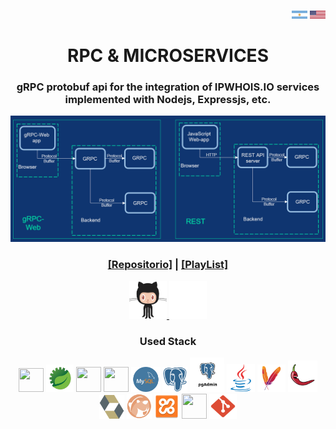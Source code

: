<p align="right">
  <img src="doc/assets/img/arg-flag.jpg" width="5%" height="5%" />
  <img src="doc/assets/img/eeuu-flag.jpg" width="5%" height="5%" />
</p>

 
<div align="center">
  
# RPC & MICROSERVICES

</div>  


<!------START gRPC IPWHOIS.IO------>

<div align="center">
  
 ### gRPC protobuf api for the integration of IPWHOIS.IO services implemented with Nodejs, Expressjs, etc.

  
  <a href="https://github.com/andresWeitzel/gRPC_IP_Geolocation_API_Integration_Nodejs" target="_blank">
 <img src="https://github.com/andresWeitzel/gRPC_IP_Geolocation_API_Integration_Nodejs/blob/master/doc/assets/gRPC.png" >
  </a>

  ### [[Repositorio]](https://github.com/andresWeitzel/gRPC_IP_Geolocation_API_Integration_Nodejs) [|]() [[PlayList]](https://www.youtube.com/playlist?list=PLCl11UFjHurC0zJPiNF-rCbAFd2BGUBOe)

  
 <div style="display: inline-block;"> 
  <a href="https://github.com/andresWeitzel/gRPC_IP_Geolocation_API_Integration_Nodejs">
    <img width="60" height="60" src="https://github.com/andresWeitzel/Graphics/blob/master/GithubReadme/redes/github.gif" />
  </a>
    <a href="https://www.youtube.com/playlist?list=PLCl11UFjHurC0zJPiNF-rCbAFd2BGUBOe">
    <img width="60" height="60" src="https://github.com/andresWeitzel/Graphics/blob/master/GithubReadme/redes/youtubeLogo.gif" />
  </a>
 </div>

   ### Used Stack 
  
 </p>

 <div style="display: inline-block;">
    <img width="40" height="38" src="https://cdn.jsdelivr.net/gh/devicons/devicon/icons/spring/spring-original.svg" />
    <img width="44" height="44" src="https://github.com/andresWeitzel/Graphics/blob/master/GithubReadme/back/sts.png" />
    <img width="40" height="40" src="https://cdn.icon-icons.com/icons2/2104/PNG/512/analytics_icon_129492.png" />
    <img width="40" height="40" src="https://cdn.icon-icons.com/icons2/2104/PNG/512/api_icon_129131.png" />
    <img width="47" height="40" src="https://github.com/andresWeitzel/Graphics/blob/master/GithubReadme/database/mysql.png" /> 
    <img width="40" height="40" src="https://github.com/andresWeitzel/Graphics/blob/master/GithubReadme/database/postgres.png" />
    <img width="55" height="55" src="https://github.com/andresWeitzel/Graphics/blob/master/GithubReadme/database/pgadmin.png" />
    <img width="45" height="45" src="https://github.com/andresWeitzel/Graphics/blob/master/GithubReadme/back/java.png" />
    <img width="45" height="44" src="https://github.com/andresWeitzel/Graphics/blob/master/GithubReadme/back/maven.png" />
    <img width="47" height="50" src="https://github.com/andresWeitzel/Graphics/blob/master/GithubReadme/back/lombok.png" />
    <img width="40" height="38" src="https://github.com/andresWeitzel/Graphics/blob/master/GithubReadme/back/hibernate.png" />
    <img width="40" height="40" src="https://github.com/andresWeitzel/Graphics/blob/master/GithubReadme/database/dbeaver.png" />
    <img width="40" height="40" src="https://github.com/andresWeitzel/Graphics/blob/master/GithubReadme/database/xampp.png" />
    <img width="40" height="40" src="https://cdn.icon-icons.com/icons2/3053/PNG/512/postman_alt_macos_bigsur_icon_189814.png" />
    <img width="44" height="40" src="https://github.com/andresWeitzel/Graphics/blob/master/GithubReadme/back/git.png" />
</div>
</div>

   <!------END gRPC IPWHOIS.IO------>


<br>
<br>
<br>
<br>
<br>
<br>

